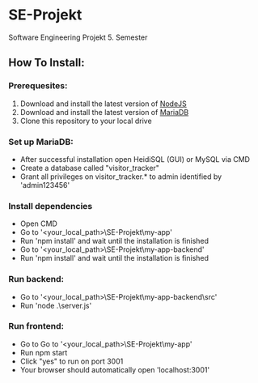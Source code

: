 # SE-Projekt
Software Engineering Projekt 5. Semester 

## How To Install:

### Prerequesites:

1. Download and install the latest version of [NodeJS](https://nodejs.org/en/download/)
2. Download and install the latest version of [MariaDB](https://downloads.mariadb.org/)
3. Clone this repository to your local drive

### Set up MariaDB:

- After successful installation open HeidiSQL (GUI) or MySQL via CMD
- Create a database called "visitor_tracker"
- Grant all privileges on visitor_tracker.* to admin identified by 'admin123456'

### Install dependencies

- Open CMD
- Go to '<your_local_path>\SE-Projekt\my-app'
- Run 'npm install' and wait until the installation is finished
- Go to '<your_local_path>\SE-Projekt\my-app-backend\'
- Run 'npm install' and wait until the installation is finished

### Run backend:

- Go to '<your_local_path>\SE-Projekt\my-app-backend\src'
- Run 'node .\server.js'

### Run frontend:

- Go to Go to '<your_local_path>\SE-Projekt\my-app\'
- Run npm start
- Click "yes" to run on port 3001
- Your browser should automatically open 'localhost:3001'

